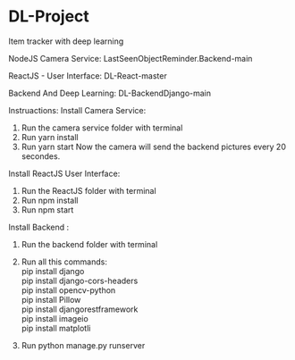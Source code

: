 # DL-Project
Item tracker with deep learning


NodeJS Camera Service:
LastSeenObjectReminder.Backend-main

ReactJS - User Interface:
DL-React-master

Backend And Deep Learning:
DL-BackendDjango-main

Instruactions:
Install Camera Service:
1. Run the camera service folder with terminal
2. Run yarn install
3. Run yarn start
Now the camera will send the backend pictures every 20 secondes.

Install ReactJS User Interface:
1. Run the ReactJS folder with terminal
2. Run npm install
3. Run npm start

Install Backend :  
1. Run the backend folder with terminal  
2. Run all this commands:  
pip install django  
pip install django-cors-headers  
pip install opencv-python  
pip install Pillow  
pip install djangorestframework  
pip install imageio  
pip install matplotli  

3. Run python manage.py runserver



